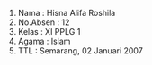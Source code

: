 1. Nama : Hisna Alifa Roshila
2. No.Absen : 12
3. Kelas : XI PPLG 1
4. Agama : Islam
5. TTL : Semarang, 02 Januari 2007
